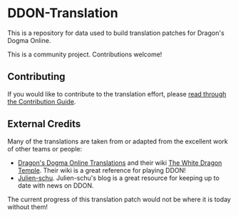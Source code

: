 # DDON-Translation
This is a repository for data used to build translation patches for Dragon's Dogma Online.

This is a community project. Contributions welcome!

## Contributing
If you would like to contribute to the translation effort, please [read through the Contribution Guide](https://github.com/riftcrystal/DDO-Translation/wiki/Contribution-Guide).

## External Credits

Many of the translations are taken from or adapted from the excellent work of other teams or people:
* [Dragon's Dogma Online Translations](http://ddonline.tumblr.com/) and their wiki [The White Dragon Temple](http://ddon.wikidot.com/). Their wiki is a great reference for playing DDON!
* [Julien-schu](http://julien-schu.tumblr.com/). Julien-schu's blog is a great resource for keeping up to date with news on DDON.

The current progress of this translation patch would not be where it is today without them!
